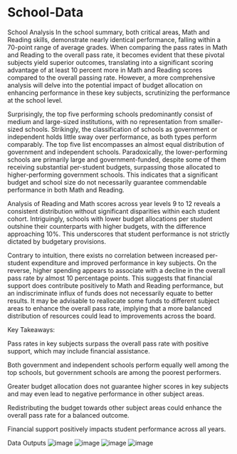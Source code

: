 # School-Data
School Analysis
In the school summary, both critical areas, Math and Reading skills, demonstrate nearly identical performance, falling within a 70-point range of average grades. When comparing the pass rates in Math and Reading to the overall pass rate, it becomes evident that these pivotal subjects yield superior outcomes, translating into a significant scoring advantage of at least 10 percent more in Math and Reading scores compared to the overall passing rate. However, a more comprehensive analysis will delve into the potential impact of budget allocation on enhancing performance in these key subjects, scrutinizing the performance at the school level.

Surprisingly, the top five performing schools predominantly consist of medium and large-sized institutions, with no representation from smaller-sized schools. Strikingly, the classification of schools as government or independent holds little sway over performance, as both types perform comparably. The top five list encompasses an almost equal distribution of government and independent schools. Paradoxically, the lower-performing schools are primarily large and government-funded, despite some of them receiving substantial per-student budgets, surpassing those allocated to higher-performing government schools. This indicates that a significant budget and school size do not necessarily guarantee commendable performance in both Math and Reading.

Analysis of Reading and Math scores across year levels 9 to 12 reveals a consistent distribution without significant disparities within each student cohort. Intriguingly, schools with lower budget allocations per student outshine their counterparts with higher budgets, with the difference approaching 10%. This underscores that student performance is not strictly dictated by budgetary provisions.

Contrary to intuition, there exists no correlation between increased per-student expenditure and improved performance in key subjects. On the reverse, higher spending appears to associate with a decline in the overall pass rate by almost 10 percentage points. This suggests that financial support does contribute positively to Math and Reading performance, but an indiscriminate influx of funds does not necessarily equate to better results. It may be advisable to reallocate some funds to different subject areas to enhance the overall pass rate, implying that a more balanced distribution of resources could lead to improvements across the board.

Key Takeaways:

Pass rates in key subjects surpass the overall pass rate with positive support, which may include financial assistance.

Both government and independent schools perform equally well among the top schools, but government schools are among the poorest performers.

Greater budget allocation does not guarantee higher scores in key subjects and may even lead to negative performance in other subject areas.

Redistributing the budget towards other subject areas could enhance the overall pass rate for a balanced outcome.

Financial support positively impacts student performance across all years.

Data Outputs
![image](https://github.com/SteveRamasamy/School-Data/assets/142780119/a89c4482-ec4f-4313-a00e-04f7535bb59d)
![image](https://github.com/SteveRamasamy/School-Data/assets/142780119/08c4c4bc-8c5c-4502-98c5-9f04faa0ea33)
![image](https://github.com/SteveRamasamy/School-Data/assets/142780119/d6330c04-812a-4a4e-8188-01c6e1bb6c1d)
![image](https://github.com/SteveRamasamy/School-Data/assets/142780119/7b91b679-badd-4a63-9d9b-63891b9c7a33)





